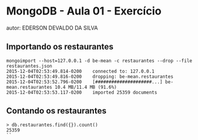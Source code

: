 # MongoDB - Aula 01 - Exercício
autor: EDERSON DEVALDO DA SILVA

## Importando os restaurantes
```
mongoimport --host=127.0.0.1 -d be-mean -c restaurantes --drop --file restaurantes.json
2015-12-04T02:53:49.814-0200    connected to: 127.0.0.1
2015-12-04T02:53:49.816-0200    dropping: be-mean.restaurantes
2015-12-04T02:53:52.796-0200    [#####################...] be-mean.restaurantes 10.4 MB/11.4 MB (91.6%)
2015-12-04T02:53:53.117-0200    imported 25359 documents
```
## Contando os restaurantes
```
> db.restaurantes.find({}).count()
25359
``
